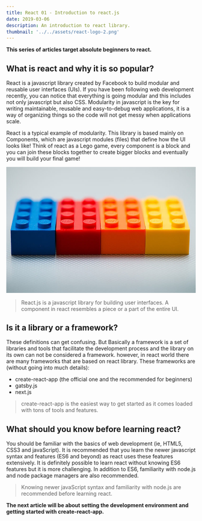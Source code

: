 ```yaml
---
title: React 01 - Introduction to react.js
date: 2019-03-06
description: An introduction to react library.
thumbnail: '../../assets/react-logo-2.png'
---
```


**This series of articles target absolute beginners to react.**

## What is react and why it is so popular?

React is a javascript library created by Facebook to build modular and reusable user interfaces (UIs).
If you have been following web development recently, you can notice that everything is going modular and this includes not only javascript but also CSS.
Modularity in javascript is the key for writing maintainable, reusable and easy-to-debug web applications, it is a way of organizing things so the code will not get messy when applications scale.

React is a typical example of modularity. This library is based mainly on Components, which are javascript modules (files) that define how the UI looks like!
Think of react as a Lego game, every component is a block and you can join these blocks together to create bigger blocks and eventually you will build your final game!

![lego](./lego.png)

> React.js is a javascript library for building user interfaces.
> A component in react resembles a piece or a part of the entire UI.

## Is it a library or a framework?

These definitions can get confusing. But Basically a framework is a set of libraries and tools that facilitate the development process and the library on its own can not be considered a framework.
however, in react world there are many frameworks that are based on react library. These frameworks are (without going into much details):

- create-react-app (the official one and the recommended for beginners)
- gatsby.js
- next.js

> create-react-app is the easiest way to get started as it comes loaded with tons of tools and features.

## What should you know before learning react?

You should be familiar with the basics of web development (ie, HTML5, CSS3 and javaScript). It is recommended that you learn the newer javascript syntax and features (ES6 and beyond) as react uses these features extensively. It is definitely possible to learn react without knowing ES6 features but it is more challenging.
In addition to ES6, familiarity with node.js and node package managers are also recommended.

> Knowing newer javaScript syntax and familiarity with node.js are recommended before learning react.

**The next article will be about setting the development environment and getting started with create-react-app.**
